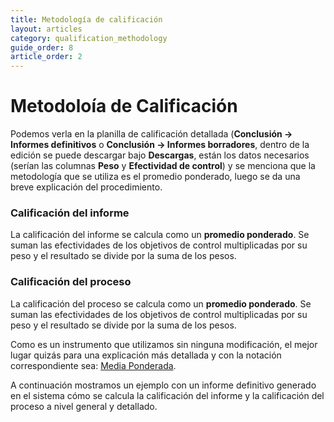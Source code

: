 ```yaml
---
title: Metodología de calificación
layout: articles
category: qualification_methodology
guide_order: 8
article_order: 2
---
```


# Metodoloía de Calificación

Podemos verla en la planilla de calificación detallada (**Conclusión -> Informes definitivos** o **Conclusión -> Informes borradores**, dentro de la edición se puede descargar bajo **Descargas**, están los datos necesarios (serían las columnas **Peso** y **Efectividad de control**) y se menciona que la metodología que se utiliza es el promedio ponderado, luego se da una breve explicación del procedimiento.
 
### Calificación del informe

La calificación del informe se calcula como un **promedio ponderado**. Se suman las efectividades de los objetivos de control multiplicadas por su peso y el resultado se divide por la suma de los pesos. 

### Calificación del proceso

La calificación del proceso se calcula como un **promedio ponderado**. Se suman las efectividades de los objetivos de control multiplicadas por su peso y el resultado se divide por la suma de los pesos.

Como es un instrumento que utilizamos sin ninguna modificación, el mejor lugar quizás para una explicación más detallada y con la notación correspondiente sea: [Media Ponderada](https://es.wikipedia.org/wiki/Media_ponderada).

A continuación mostramos un ejemplo con un informe definitivo generado en el sistema cómo se calcula la calificación del informe y la calificación del proceso a nivel general y detallado.